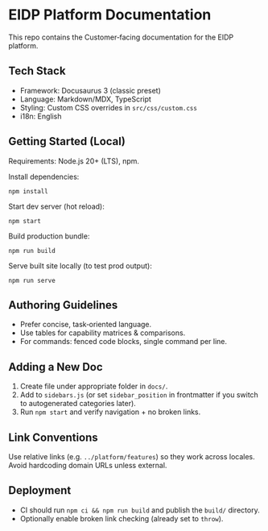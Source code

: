 # EIDP Platform Documentation

This repo contains the Customer‑facing documentation for the EIDP platform.

## Tech Stack
- Framework: Docusaurus 3 (classic preset)
- Language: Markdown/MDX, TypeScript
- Styling: Custom CSS overrides in `src/css/custom.css`
- i18n: English

## Getting Started (Local)
Requirements: Node.js 20+ (LTS), npm.

Install dependencies:
```
npm install
```

Start dev server (hot reload):
```
npm start
```

Build production bundle:
```
npm run build
```

Serve built site locally (to test prod output):
```
npm run serve
```

## Authoring Guidelines
- Prefer concise, task‑oriented language.
- Use tables for capability matrices & comparisons.
- For commands: fenced code blocks, single command per line.

## Adding a New Doc
1. Create file under appropriate folder in `docs/`.
2. Add to `sidebars.js` (or set `sidebar_position` in frontmatter if you switch to autogenerated categories later).
3. Run `npm start` and verify navigation + no broken links.

## Link Conventions
Use relative links (e.g. `../platform/features`) so they work across locales. Avoid hardcoding domain URLs unless external.

## Deployment
- CI should run `npm ci && npm run build` and publish the `build/` directory.
- Optionally enable broken link checking (already set to `throw`).
